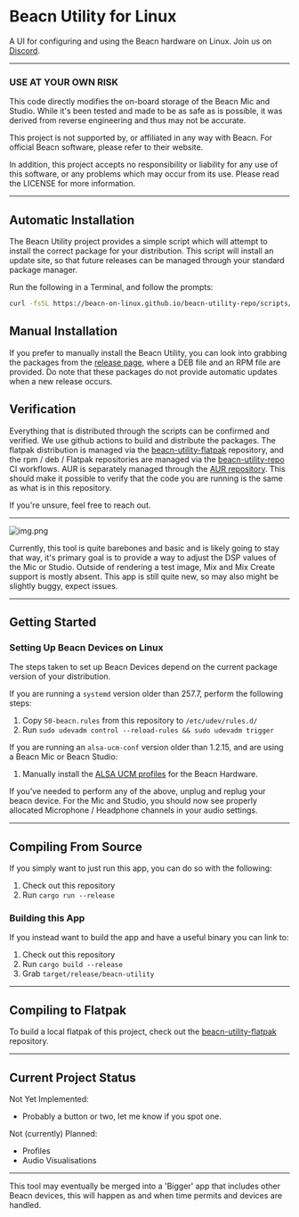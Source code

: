 # Beacn Utility for Linux

A UI for configuring and using the Beacn hardware on Linux. Join us on [Discord](https://discord.gg/PdsscuEhMh).

***

### USE AT YOUR OWN RISK

This code directly modifies the on-board storage of the Beacn Mic and Studio. While it's been tested and made to
be as safe as is possible, it was derived from reverse engineering and thus may not be accurate.

This project is not supported by, or affiliated in any way with Beacn. For official Beacn software, please refer
to their website.

In addition, this project accepts no responsibility or liability for any use of this software, or any problems
which may occur from its use. Please read the LICENSE for more information.

***
## Automatic Installation 

The Beacn Utility project provides a simple script which will attempt to install the correct package for your
distribution. This script will install an update site, so that future releases can be managed through your 
standard package manager.

Run the following in a Terminal, and follow the prompts:
```bash
curl -fsSL https://beacn-on-linux.github.io/beacn-utility-repo/scripts/install.sh | bash
```

## Manual Installation
If you prefer to manually install the Beacn Utility, you can look into grabbing the packages from the 
[release page](https://github.com/beacn-on-linux/beacn-utility/releases/latest), where a DEB file and an RPM file are
provided. Do note that these packages do not provide automatic updates when a new release occurs.

## Verification
Everything that is distributed through the scripts can be confirmed and verified. We use github actions to build and
distribute the packages. The flatpak distribution is managed via the [beacn-utility-flatpak](https://github.com/beacn-on-linux/beacn-utility-flatpak)
repository, and the rpm / deb / Flatpak repositories are managed via the [beacn-utility-repo](https://github.com/beacn-on-linux/beacn-utility-repo)
CI workflows. AUR is separately managed through the  [AUR repository](https://aur.archlinux.org/packages/beacn-utility).
This should make it possible to verify that the code you are running is the same as what is in this repository.

If you're unsure, feel free to reach out.


***
![img.png](.github/resources/img.png)

Currently, this tool is quite barebones and basic and is likely going to stay that way, it's primary goal is to provide
a way to adjust the DSP values of the Mic or Studio. Outside of rendering a test image, Mix and Mix Create support is
mostly absent. This app is still quite new, so may also might be slightly buggy, expect issues.
***

## Getting Started

### Setting Up Beacn Devices on Linux

The steps taken to set up Beacn Devices depend on the current package version of your distribution.

If you are running a `systemd` version older than 257.7, perform the following steps:
1) Copy `50-beacn.rules` from this repository to `/etc/udev/rules.d/`
2) Run `sudo udevadm control --reload-rules && sudo udevadm trigger` 

If you are running an `alsa-ucm-conf` version older than 1.2.15, and are using a Beacn Mic or Beacn Studio:
1) Manually install the [ALSA UCM profiles](https://github.com/beacn-on-linux/beacn-ucm-profiles) for the Beacn Hardware.

If you've needed to perform any of the above, unplug and replug your beacn device. For the Mic and Studio, you should
now see properly allocated Microphone / Headphone channels in your audio settings.
***

## Compiling From Source

If you simply want to just run this app, you can do so with the following:

1) Check out this repository
2) Run `cargo run --release`

### Building this App

If you instead want to build the app and have a useful binary you can link to:

1) Check out this repository
2) Run `cargo build --release`
3) Grab `target/release/beacn-utility`

***

## Compiling to Flatpak

To build a local flatpak of this project, check out the [beacn-utility-flatpak](https://github.com/beacn-on-linux/beacn-utility-flatpak)
repository.

***
## Current Project Status

Not Yet Implemented:
* Probably a button or two, let me know if you spot one.

Not (currently) Planned:
* Profiles
* Audio Visualisations

***

This tool may eventually be merged into a 'Bigger' app that includes other Beacn devices, this will happen as and
when time permits and devices are handled.